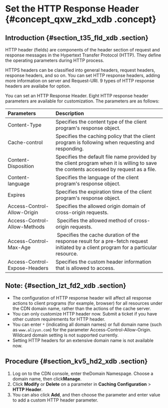 # Set the HTTP Response Header {#concept_qxw_zkd_xdb .concept}

## Introduction {#section_t35_fld_xdb .section}

HTTP header \(fields\) are components of the header section of request and response messages in the Hypertext Transfer Protocol \(HTTP\). They define the operating parameters during HTTP process.

HTTPS headers can be classified into general headers, request headers, response headers, and so on. You can set HTTP response headers, adding more information on server and Request-URI. 9 types of HTTP response headers are availabe for option.

You can set an HTTP Response Header. Eight HTTP response header parameters are available for customization. The parameters are as follows:

|Parameters|Description|
|:---------|:----------|
|Content-Type|Specifies the content type of the client program's response object.|
|Cache-control|Specifies the caching policy that the client program is following when requesting and responding.|
|Content-Disposition|Specifies the default file name provided by the client program when it is willing to save the contents accessed by request as a file.|
|Content-language|Specifies the language of the client program's response object.|
|Expires|Specifies the expiration time of the client program's response object.|
|Access-Control-Allow-Origin|Specifies the allowed origin domain of cross-origin requests.|
|Access-Control-Allow-Methods| Specifies the allowed method of cross-origin requests.|
|Access-Control-Max-Age| Specifies the cache duration of the response result for a pre-fetch request initiated by a client program for a particular resource.|
|Access-Control-Expose-Headers|Specifies the custom header information that is allowed to access.|

## Note: {#section_lzt_fd2_xdb .section}

-   The configuration of HTTP response header will affect all response actions to client programs \(for example, browser\) for all resources under the CDN domain name, rather than the actions of the cache server.
-   You can only customize HTTP header now. Submit a ticket if you have other custom requirements for HTTP header.
-   You can enter `*` \(indicating all domain names\) or full domain name \(such as `www.aliyun.com`\) for the parameter Access-Control-Allow-Origin. Wildcard domain setting is not supported currently.
-   Setting HTTP headers for an extensive domain name is not available now.

## Procedure {#section_kv5_hd2_xdb .section}

1.  Log on to the CDN console, enter theDomain Namespage. Choose a domain name, then click**Manage**.
2.  Click **Modify** or **Delete** on a parameter in **Caching Configuration** \> **HTTP Header**.
3.  You can also click **Add**, and then choose the parameter and enter value to add a custom HTTP header parameter.

